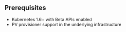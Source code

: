 ## Prerequisites

- Kubernetes 1.6+ with Beta APIs enabled
- PV provisioner support in the underlying infrastructure

